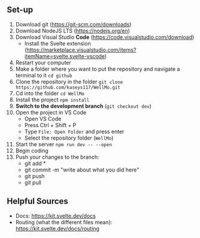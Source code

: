## Set-up

1. Download git (https://git-scm.com/downloads)
2. Download NodeJS LTS (https://nodejs.org/en)
3. Download Visual Studio **Code** (https://code.visualstudio.com/download)
    * Install the Svelte extension (https://marketplace.visualstudio.com/items?itemName=svelte.svelte-vscode)
4. Restart your computer
5. Make a folder where you want to put the repository and navigate a terminal to it `cd github`
6. Clone the repository in the folder `git clone https://github.com/kaseys117/WellMo.git`
7. Cd into the folder `cd WellMo`
8. Install the project `npm install`
9. **Switch to the development branch** (`git checkout dev`)
10. Open the project in VS Code
    * Open VS Code
    * Press Ctrl + Shift + P
    * Type `File: Open Folder` and press enter
    * Select the repository folder (`WellMo`)
11. Start the server `npm run dev -- --open`
12. Begin coding
13. Push your changes to the branch:
    * git add *
    * git commit -m "write about what you did here"
    * git push
    * git pull

## Helpful Sources

* Docs: https://kit.svelte.dev/docs
* Routing (what the different files mean): https://kit.svelte.dev/docs/routing